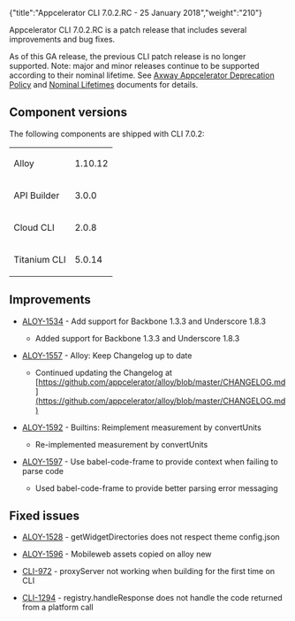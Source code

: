 {"title":"Appcelerator CLI 7.0.2.RC - 25 January 2018","weight":"210"}

Appcelerator CLI 7.0.2.RC is a patch release that includes several improvements and bug fixes.

As of this GA release, the previous CLI patch release is no longer supported. Note: major and minor releases continue to be supported according to their nominal lifetime. See [Axway Appcelerator Deprecation Policy](/docs/appc/AMPLIFY_Appcelerator_Services_Overview/Axway_Appcelerator_Deprecation_Policy/) and [Nominal Lifetimes](/docs/appc/AMPLIFY_Appcelerator_Services_Overview/Axway_Appcelerator_Product_Lifecycle/#nominal-lifetimes) documents for details.

## Component versions

The following components are shipped with CLI 7.0.2:

<table class="confluenceTable"><thead class=" "></thead><tfoot class=" "></tfoot><tbody class=" "><tr><td class="confluenceTd" rowspan="1" colspan="1"><p>Alloy</p></td><td class="confluenceTd" rowspan="1" colspan="1"><p class="p1">1.10.12</p></td></tr><tr><td class="confluenceTd" rowspan="1" colspan="1"><p>API Builder</p></td><td class="confluenceTd" rowspan="1" colspan="1"><p>3.0.0</p></td></tr><tr><td class="confluenceTd" rowspan="1" colspan="1"><p>Cloud CLI</p></td><td class="confluenceTd" rowspan="1" colspan="1"><p>2.0.8</p></td></tr><tr><td class="confluenceTd" rowspan="1" colspan="1"><p>Titanium CLI</p></td><td class="confluenceTd" rowspan="1" colspan="1"><p>5.0.14</p></td></tr></tbody></table>

## Improvements

* [ALOY-1534](https://jira.appcelerator.org/browse/ALOY-1534) - Add support for Backbone 1.3.3 and Underscore 1.8.3

    * Added support for Backbone 1.3.3 and Underscore 1.8.3

* [ALOY-1557](https://jira.appcelerator.org/browse/ALOY-1557) - Alloy: Keep Changelog up to date

    * Continued updating the Changelog at [https://github.com/appcelerator/alloy/blob/master/CHANGELOG.md](https://github.com/appcelerator/alloy/blob/master/CHANGELOG.md)

* [ALOY-1592](https://jira.appcelerator.org/browse/ALOY-1592) - Builtins: Reimplement measurement by convertUnits

    * Re-implemented measurement by convertUnits

* [ALOY-1597](https://jira.appcelerator.org/browse/ALOY-1597) - Use babel-code-frame to provide context when failing to parse code

    * Used babel-code-frame to provide better parsing error messaging

## Fixed issues

* [ALOY-1528](https://jira.appcelerator.org/browse/ALOY-1528) - getWidgetDirectories does not respect theme config.json

* [ALOY-1596](https://jira.appcelerator.org/browse/ALOY-1596) - Mobileweb assets copied on alloy new

* [CLI-972](https://jira.appcelerator.org/browse/CLI-972) - proxyServer not working when building for the first time on CLI

* [CLI-1294](https://jira.appcelerator.org/browse/CLI-1294) - registry.handleResponse does not handle the code returned from a platform call
